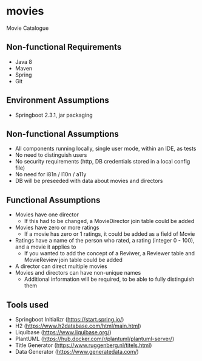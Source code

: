 # movies
Movie Catalogue

## Non-functional Requirements

* Java 8
* Maven
* Spring
* Git

## Environment Assumptions

* Springboot 2.3.1, jar packaging

## Non-functional Assumptions

* All components running locally, single user mode, within an IDE, as tests
* No need to distinguish users
* No security requirements (http, DB credentials stored in a local config file)
* No need for i81n / l10n / a11y
* DB will be preseeded with data about movies and directors

## Functional Assumptions

* Movies have one director
  * If this had to be changed, a MovieDirector join table could be added
* Movies have zero or more ratings
  * If a movie has zero or 1 ratings, it could be added as a field of Movie
* Ratings have a name of the person who rated, a rating (integer 0 - 100), and a movie it applies to
  * If you wanted to add the concept of a Reviwer, a Reviewer table and MovieReview join table could be added
* A director can direct multiple movies
* Movies and directors can have non-unique names
  * Additional information will be required, to be able to fully distinguish them

## Tools used

* Springboot Initializr (https://start.spring.io/)
* H2 (https://www.h2database.com/html/main.html)
* Liquibase (https://www.liquibase.org/)
* PlantUML (https://hub.docker.com/r/plantuml/plantuml-server/)
* Title Generator (https://www.ruggenberg.nl/titels.html)
* Data Generator (https://www.generatedata.com/)